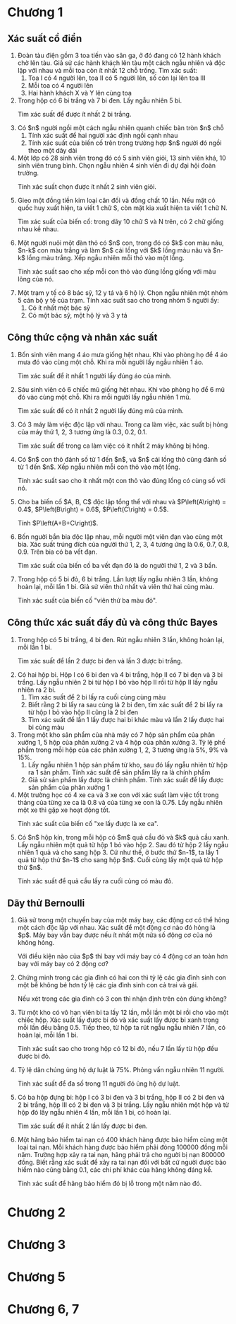 # Chương 1
## Xác suất cổ điển
<ol>
  <li>Đoàn tàu điện gồm 3 toa tiến vào sân ga, ở đó đang có 12 hành khách chờ lên tàu.
    Giả sử các hành khách lên tàu một cách ngẫu nhiên và độc lập với nhau và mỗi toa còn ít nhất 12 chỗ trống. Tìm xác suất:
    <ol>
      <li>Toa I có 4 người lên, toa II có 5 người lên, số còn lại lên toa III</li>
      <li>Mỗi toa có 4 người lên</li>
      <li>Hai hành khách X và Y lên cùng toa</li>
    </ol>
  </li>

  <li>Trong hộp có 6 bi trắng và 7 bi đen. Lấy ngẫu nhiên 5 bi.
    <p>Tìm xác suất để được ít nhất 2 bi trắng.</p>
  </li>

  <li>Có $n$ người ngồi một cách ngẫu nhiên quanh chiếc bàn tròn $n$ chỗ
    <ol>
      <li>Tính xác suất để hai người xác định ngồi cạnh nhau</li>
      <li>Tính xác suất của biến cố trên trong trường hợp $n$ người đó ngồi theo một dãy dài</li>
    </ol>
  </li>

  <li>Một lớp có 28 sinh viên trong đó có 5 sinh viên giỏi, 13 sinh viên khá, 10 sinh viên trung bình. Chọn ngẫu nhiên 4 sinh viên đi dự đại hội đoàn trường.
    <p>Tính xác suất chọn được ít nhất 2 sinh viên giỏi.</p>
  </li>

  <li>Gieo một đồng tiền kim loại cân đối và đồng chất 10 lần. Nếu mặt có quốc huy xuất hiện, ta viết 1 chữ S, còn mặt kia xuất hiện ta viết 1 chữ N.
    <p>Tìm xác suất của biến cố: trong dãy 10 chữ S và N trên, có 2 chữ giống nhau kề nhau.</p>
  </li>

  <li>Một người nuôi một đàn thỏ có $n$ con, trong đó có $k$ con màu nâu, $n-k$ con màu trắng và làm $n$ cái lồng với $k$ lồng màu nâu và $n-k$ lồng màu trắng. Xếp ngẫu nhiên mỗi thỏ vào một lồng.
    <p>Tính xác suất sao cho xếp mỗi con thỏ vào đúng lồng giống với màu lông của nó.</p>
  </li>

  <li>Một trạm y tế có 8 bác sỹ, 12 y tá và 6 hộ lý. Chọn ngẫu nhiên một nhóm 5 cán bộ y tế của trạm. Tính xác suất sao cho trong nhóm 5 người ấy:
    <ol>
      <li>Có ít nhất một bác sỹ</li>
      <li>Có một bác sỹ, một hộ lý và 3 y tá</li>
    </ol>
  </li>
</ol>

## Công thức cộng và nhân xác suất
<ol>
  <li>Bốn sinh viên mang 4 áo mưa giống hệt nhau. Khi vào phòng họ để 4 áo mưa đó vào cùng một chỗ. Khi ra mỗi người lấy ngẫu nhiên 1 áo.
    <p>Tìm xác suất để ít nhất 1 người lấy đúng áo của mình.</p>
  </li>

  <li>Sáu sinh viên có 6 chiếc mũ giống hệt nhau. Khi vào phòng họ để 6 mũ đó vào cùng một chỗ. Khi ra mỗi người lấy ngẫu nhiên 1 mũ.
    <p>Tìm xác suất để có ít nhất 2 người lấy đúng mũ của mình.</p>
  </li>

  <li>Có 3 máy làm việc độc lập với nhau. Trong ca làm việc, xác suất bị hỏng của máy thứ 1, 2, 3 tương ứng là 0.3, 0.2, 0.1.
    <p>Tìm xác suất để trong ca làm việc có ít nhất 2 máy không bị hỏng.</p>
  </li>

  <li>Có $n$ con thỏ đánh số từ 1 đến $n$, và $n$ cái lồng thỏ cũng đánh số từ 1 đến $n$. Xếp ngẫu nhiên mỗi con thỏ vào một lồng.
    <p>Tính xác suất sao cho ít nhất một con thỏ vào đúng lồng có cùng số với nó.</p>
  </li>

  <li>Cho ba biến cố $A, B, C$ độc lập tổng thể với nhau và $P\left(A\right) = 0.4$, $P\left(B\right) = 0.6$, $P\left(C\right) = 0.5$. 
    <p>Tính $P\left(A+B+C\right)$.</p>
  </li>

  <li>Bốn người bắn bia độc lập nhau, mỗi người một viên đạn vào cùng một bia. Xác suất trúng đích của người thứ 1, 2, 3, 4 tương ứng là 0.6, 0.7, 0.8, 0.9. Trên bia có ba vết đạn.
  <p>Tìm xác suất của biến cố ba vết đạn đó là do người thứ 1, 2 và 3 bắn.</p>
  </li>

  <li>Trong hộp có 5 bi đỏ, 6 bi trắng. Lần lượt lấy ngẫu nhiên 3 lần, không hoàn lại, mỗi lần 1 bi. Giả sử viên thứ nhất và viên thứ hai cùng màu.
    <p>Tính xác suất của biến cố "viên thứ ba màu đỏ".</p>
  </li>
</ol>

## Công thức xác suất đầy đủ và công thức Bayes
<ol>
  <li>Trong hộp có 5 bi trắng, 4 bi đen. Rút ngẫu nhiên 3 lần, không hoàn lại, mỗi lần 1 bi.
    <p>Tìm xác suất để lần 2 được bi đen và lần 3 được bi trắng.</p>
  </li>

  <li>Có hai hộp bi. Hộp I có 6 bi đen và 4 bi trắng, hộp II có 7 bi đen và 3 bi trắng. Lấy ngẫu nhiên 2 bi từ hộp I bỏ vào hộp II rồi từ hộp II lấy ngẫu nhiên ra 2 bi.
    <ol>
      <li>Tìm xác suất để 2 bi lấy ra cuối cùng cùng màu</li>
      <li>Biết rằng 2 bi lấy ra sau cùng là 2 bi đen, tìm xác suất để 2 bi lấy ra từ hộp I bỏ vào hộp II cũng là 2 bi đen</li>
      <li>Tìm xác suất để lần 1 lấy được hai bi khác màu và lần 2 lấy được hai bi cùng màu</li>
    </ol>
  </li>

  <li>Trong một kho sản phẩm của nhà máy có 7 hộp sản phẩm của phân xưởng 1, 5 hộp của phân xưởng 2 và 4 hộp của phân xưởng 3. Tỷ lệ phế phẩm trong mỗi hộp của các phân xưởng 1, 2, 3 tương ứng là 5%, 9% và 15%.
    <ol>
      <li>Lấy ngẫu nhiên 1 hộp sản phẩm từ kho, sau đó lấy ngẫu nhiên từ hộp ra 1 sản phẩm. Tính xác suất để sản phẩm lấy ra là chính phẩm</li>
      <li>Giả sử sản phẩm lấy được là chính phẩm. Tính xác suất để lấy được sản phẩm của phân xưởng 1</li>
    </ol>
  </li>

  <li>Một trường học có 4 xe ca và 3 xe con với xác suất làm việc tốt trong tháng của từng xe ca là 0.8 và của từng xe con là 0.75. Lấy ngẫu nhiên một xe thì gặp xe hoạt động tốt.
    <p>Tính xác suất của biến cố "xe lấy được là xe ca".</p>
  </li>

  <li>Có $n$ hộp kín, trong mỗi hộp có $m$ quả cầu đỏ và $k$ quả cầu xanh. Lấy ngẫu nhiên một quả từ hộp 1 bỏ vào hộp 2. Sau đó từ hộp 2 lấy ngẫu nhiên 1 quả và cho sang hộp 3. Cứ như thế, ở bước thứ $n-1$, ta lấy 1 quả từ hộp thứ $n-1$ cho sang hộp $n$. Cuối cùng lấy một quả từ hộp thứ $n$.
    <p>Tính xác suất để quả cầu lấy ra cuối cùng có màu đỏ.</p>
  </li>
</ol>

## Dãy thử Bernoulli
<ol>
  <li>Giả sử trong một chuyến bay của một máy bay, các động cơ có thể hỏng một cách độc lập với nhau. Xác suất để một động cơ nào đó hỏng là $p$. Máy bay vẫn bay được nếu ít nhất một nửa số động cơ của nó không hỏng.
    <p>Với điều kiện nào của $p$ thì bay với máy bay có 4 động cơ an toàn hơn bay với máy bay có 2 động cơ?</p>
  </li>

  <li>Chứng minh trong các gia đình có hai con thì tỷ lệ các gia đình sinh con một bề không bé hơn tỷ lệ các gia đình sinh con cả trai và gái.
    <p>Nếu xét trong các gia đình có 3 con thì nhận định trên còn đúng không?</p>
  </li>

  <li>Từ một kho có vô hạn viên bi ta lấy 12 lần, mỗi lần một bi rồi cho vào một chiếc hộp. Xác suất lấy được bi đỏ và xác suất lấy được bi xanh trong mỗi lần đều bằng 0.5. Tiếp theo, từ hộp ta rút ngẫu ngẫu nhiên 7 lần, có hoàn lại, mỗi lần 1 bi.
    <p>Tính xác suất sao cho trong hộp có 12 bi đỏ, nếu 7 lần lấy từ hộp đều được bi đỏ.</p>
  </li>

  <li>Tỷ lệ dân chúng ủng hộ dự luật là 75%. Phỏng vấn ngẫu nhiên 11 người.
    <p>Tính xác suất để đa số trong 11 người đó ủng hộ dự luật.</p>
  </li>

  <li>Có ba hộp đựng bi: hộp I có 3 bi đen và 3 bi trắng, hộp II có 2 bi đen và 2 bi trắng, hộp III có 2 bi đen và 3 bi trắng. Lấy ngẫu nhiên một hộp và từ hộp đó lấy ngẫu nhiên 4 lần, mỗi lần 1 bi, có hoàn lại.
    <p>Tìm xác suất để ít nhất 2 lần lấy được bi đen.</p>
  </li>

  <li>Một hãng bảo hiểm tai nạn có 400 khách hàng được bảo hiểm cùng một loại tai nạn. Mỗi khách hàng được bảo hiểm phải đóng 100000 đồng mỗi năm. Trường hợp xảy ra tai nạn, hãng phải trả cho người bị nạn 800000 đồng. Biết rằng xác suất để xảy ra tai nạn đối với bất cứ người được bảo hiểm nào cũng bằng 0.1, các chi phí khác của hãng không đáng kể.
    <p>Tính xác suất để hãng bảo hiểm đó bị lỗ trong một năm nào đó.</p>
  </li>
</ol>

# Chương 2
# Chương 3
# Chương 5
# Chương 6, 7
